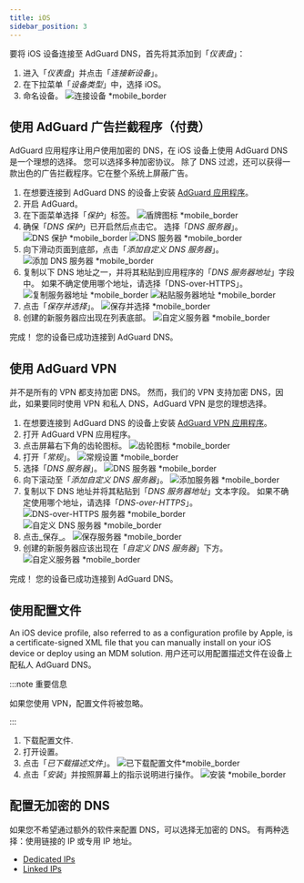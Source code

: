 ```yaml
---
title: iOS
sidebar_position: 3
---
```


要将 iOS 设备连接至 AdGuard DNS，首先将其添加到「_仪表盘_」：

1. 进入「_仪表盘_」并点击「_连接新设备_」。
2. 在下拉菜单「_设备类型_」中，选择 iOS。
3. 命名设备。
    ![连接设备 \*mobile_border](https://cdn.adtidy.org/content/kb/dns/private/new_dns/connect/ios_ab/choose_ios.png)

## 使用 AdGuard 广告拦截程序（付费）

AdGuard 应用程序让用户使用加密的 DNS，在 iOS 设备上使用 AdGuard DNS 是一个理想的选择。 您可以选择多种加密协议。 除了 DNS 过滤，还可以获得一款出色的广告拦截程序。它在整个系统上屏蔽广告。

1. 在想要连接到 AdGuard DNS 的设备上安装 [AdGuard 应用程序](https://adguard.com/adguard-ios/overview.html)。
2. 开启 AdGuard。
3. 在下面菜单选择「_保护_」标签。
    ![盾牌图标 \*mobile_border](https://cdn.adtidy.org/content/kb/dns/private/new_dns/connect/ios_ab/ios_step3.jpg)
4. 确保「_DNS 保护_」已开启然后点击它。 选择「_DNS 服务器_」。
    ![DNS 保护 \*mobile_border](https://cdn.adtidy.org/content/kb/dns/private/new_dns/connect/ios_ab/ios_step4.jpg)
    ![DNS 服务器 \*mobile_border](https://cdn.adtidy.org/content/kb/dns/private/new_dns/connect/ios_ab/ios_step4_2.jpg)
5. 向下滑动页面到底部，点击「_添加自定义 DNS 服务器_」。
    ![添加 DNS 服务器 \*mobile_border](https://cdn.adtidy.org/content/kb/dns/private/new_dns/connect/ios_ab/ios_step5.jpg)
6. 复制以下 DNS 地址之一，并将其粘贴到应用程序的「_DNS 服务器地址_」字段中。 如果不确定使用哪个地址，请选择「DNS-over-HTTPS」。
    ![复制服务器地址 \*mobile_border](https://cdn.adtidy.org/content/kb/dns/private/new_dns/connect/ios_ab/ios_step6_1.png)
    ![粘贴服务器地址 \*mobile_border](https://cdn.adtidy.org/content/kb/dns/private/new_dns/connect/ios_ab/ios_step6_2.jpg)
7. 点击「_保存并选择_」。
    ![保存并选择 \*mobile_border](https://cdn.adtidy.org/content/kb/dns/private/new_dns/connect/ios_ab/ios_step7.jpg)
8. 创建的新服务器应出现在列表底部。
    ![自定义服务器 \*mobile_border](https://cdn.adtidy.org/content/kb/dns/private/new_dns/connect/ios_ab/ios_step8.jpg)

完成！ 您的设备已成功连接到 AdGuard DNS。

## 使用 AdGuard VPN

并不是所有的 VPN 都支持加密 DNS。 然而，我们的 VPN 支持加密 DNS，因此，如果要同时使用 VPN 和私人 DNS，AdGuard VPN 是您的理想选择。

1. 在想要连接到 AdGuard DNS 的设备上安装 [AdGuard VPN 应用程序](https://adguard-vpn.com/ios/overview.html)。
2. 打开 AdGuard VPN 应用程序。
3. 点击屏幕右下角的齿轮图标。
    ![齿轮图标 \*mobile_border](https://cdn.adtidy.org/content/kb/dns/private/new_dns/connect/ios_vpn/ios_step3.jpg)
4. 打开「_常规_」。
    ![常规设置 \*mobile_border](https://cdn.adtidy.org/content/kb/dns/private/new_dns/connect/ios_vpn/ios_step4.jpg)
5. 选择「_DNS 服务器_」。
    ![DNS 服务器 \*mobile_border](https://cdn.adtidy.org/content/kb/dns/private/new_dns/connect/ios_vpn/ios_step5.png)
6. 向下滚动至「_添加自定义 DNS 服务器_」。
    ![添加服务器 \*mobile_border](https://cdn.adtidy.org/content/kb/dns/private/new_dns/connect/ios_vpn/ios_step6.png)
7. 复制以下 DNS 地址并将其粘贴到「_DNS 服务器地址_」文本字段。 如果不确定使用哪个地址，请选择「_DNS-over-HTTPS_」。
    ![DNS-over-HTTPS 服务器 \*mobile_border](https://cdn.adtidy.org/content/kb/dns/private/new_dns/connect/ios_vpn/ios_step7_1.png)
    ![自定义 DNS 服务器 \*mobile_border](https://cdn.adtidy.org/content/kb/dns/private/new_dns/connect/ios_vpn/ios_step7_2.jpg)
8. 点击_保存_。
    ![保存服务器 \*mobile_border](https://cdn.adtidy.org/content/kb/dns/private/new_dns/connect/ios_vpn/ios_step8.jpg)
9. 创建的新服务器应该出现在「_自定义 DNS 服务器_」下方。
    ![自定义服务器 \*mobile_border](https://cdn.adtidy.org/content/kb/dns/private/new_dns/connect/ios_vpn/ios_step9.png)

完成！ 您的设备已成功连接到 AdGuard DNS。

## 使用配置文件

An iOS device profile, also referred to as a configuration profile by Apple, is a certificate-signed XML file that you can manually install on your iOS device or deploy using an MDM solution. 用户还可以用配置描述文件在设备上配私人 AdGuard DNS。

:::note 重要信息

如果您使用 VPN，配置文件将被忽略。

:::

1. 下载配置文件.
2. 打开设置。
3. 点击「_已下载描述文件_」。
    ![已下载配置文件\*mobile_border](https://cdn.adtidy.org/content/kb/dns/private/new_dns/connect/ios_manual/manual_step3.png)
4. 点击「_安装_」并按照屏幕上的指示说明进行操作。
    ![安装 \*mobile_border](https://cdn.adtidy.org/content/kb/dns/private/new_dns/connect/ios_manual/manual_step4.png)

## 配置无加密的 DNS

如果您不希望通过额外的软件来配置 DNS，可以选择无加密的 DNS。 有两种选择：使用链接的 IP 或专用 IP 地址。

- [Dedicated IPs](/private-dns/connect-devices/other-options/dedicated-ip.md)
- [Linked IPs](/private-dns/connect-devices/other-options/linked-ip.md)
